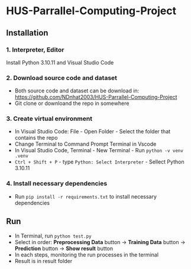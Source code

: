 # HUS-Parrallel-Computing-Project
## Installation
### 1. Interpreter, Editor
   
Install Python 3.10.11 and Visual Studio Code
### 2. Download source code and dataset
- Both source code and dataset can be download in: https://github.com/NDnhat2003/HUS-Parrallel-Computing-Project
- Git clone or downloand the repo in somewhere
### 3. Create virtual environment
- In Visual Studio Code: File - Open Folder - Select the folder that contains the repo
- Change Terminal to Command Prompt Terminal in Vscode
- In Visual Studio Code, Terminal - New Terminal - Run `python -v venv .venv`
- `Ctrl + Shift + P` - type `Python: Select Interpreter` - Sellect Python 3.10.11
### 4. Install necessary dependencies
- Run `pip install -r requirements.txt` to install necessary dependencies
## Run
- In Terminal, run `python test.py`
- Select in order:  **Preprocessing Data** button -> **Training Data** button -> **Prediction** button -> **Show result** button
- In each steps, monitoring the run processes in the terminal 
- Result is in result folder 
